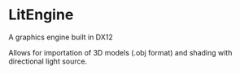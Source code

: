 # LitEngine
A graphics engine built in DX12

Allows for importation of 3D models (.obj format) and shading with directional light source.
